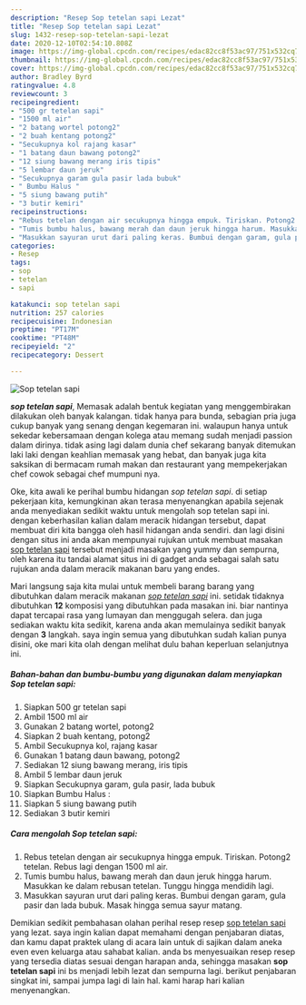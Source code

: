 ```yaml
---
description: "Resep Sop tetelan sapi Lezat"
title: "Resep Sop tetelan sapi Lezat"
slug: 1432-resep-sop-tetelan-sapi-lezat
date: 2020-12-10T02:54:10.808Z
image: https://img-global.cpcdn.com/recipes/edac82cc8f53ac97/751x532cq70/sop-tetelan-sapi-foto-resep-utama.jpg
thumbnail: https://img-global.cpcdn.com/recipes/edac82cc8f53ac97/751x532cq70/sop-tetelan-sapi-foto-resep-utama.jpg
cover: https://img-global.cpcdn.com/recipes/edac82cc8f53ac97/751x532cq70/sop-tetelan-sapi-foto-resep-utama.jpg
author: Bradley Byrd
ratingvalue: 4.8
reviewcount: 3
recipeingredient:
- "500 gr tetelan sapi"
- "1500 ml air"
- "2 batang wortel potong2"
- "2 buah kentang potong2"
- "Secukupnya kol rajang kasar"
- "1 batang daun bawang potong2"
- "12 siung bawang merang iris tipis"
- "5 lembar daun jeruk"
- "Secukupnya garam gula pasir lada bubuk"
- " Bumbu Halus "
- "5 siung bawang putih"
- "3 butir kemiri"
recipeinstructions:
- "Rebus tetelan dengan air secukupnya hingga empuk. Tiriskan. Potong2 tetelan. Rebus lagi dengan 1500 ml air."
- "Tumis bumbu halus, bawang merah dan daun jeruk hingga harum. Masukkan ke dalam rebusan tetelan. Tunggu hingga mendidih lagi."
- "Masukkan sayuran urut dari paling keras. Bumbui dengan garam, gula pasir dan lada bubuk. Masak hingga semua sayur matang."
categories:
- Resep
tags:
- sop
- tetelan
- sapi

katakunci: sop tetelan sapi 
nutrition: 257 calories
recipecuisine: Indonesian
preptime: "PT17M"
cooktime: "PT48M"
recipeyield: "2"
recipecategory: Dessert

---
```



![Sop tetelan sapi](https://img-global.cpcdn.com/recipes/edac82cc8f53ac97/751x532cq70/sop-tetelan-sapi-foto-resep-utama.jpg)

<b><i>sop tetelan sapi</i></b>, Memasak adalah bentuk kegiatan yang menggembirakan dilakukan oleh banyak kalangan. tidak hanya para bunda, sebagian pria juga cukup banyak yang senang dengan kegemaran ini. walaupun hanya untuk sekedar kebersamaan dengan kolega atau memang sudah menjadi passion dalam dirinya. tidak asing lagi dalam dunia chef sekarang banyak ditemukan laki laki dengan keahlian memasak yang hebat, dan banyak juga kita saksikan di bermacam rumah makan dan restaurant yang mempekerjakan chef cowok sebagai chef mumpuni nya.

Oke, kita awali ke perihal bumbu hidangan <i>sop tetelan sapi</i>. di setiap pekerjaan kita, kemungkinan akan terasa menyenangkan apabila sejenak anda menyediakan sedikit waktu untuk mengolah sop tetelan sapi ini. dengan keberhasilan kalian dalam meracik hidangan tersebut, dapat membuat diri kita bangga oleh hasil hidangan anda sendiri. dan lagi disini dengan situs ini anda akan mempunyai rujukan untuk membuat masakan <u>sop tetelan sapi</u> tersebut menjadi masakan yang yummy dan sempurna, oleh karena itu tandai alamat situs ini di gadget anda sebagai salah satu rujukan anda dalam meracik makanan baru yang endes.




Mari langsung saja kita mulai untuk membeli barang barang yang dibutuhkan dalam meracik makanan <u><i>sop tetelan sapi</i></u> ini. setidak tidaknya dibutuhkan <b>12</b> komposisi yang dibutuhkan pada masakan ini. biar nantinya dapat tercapai rasa yang lumayan dan menggugah selera. dan juga sediakan waktu kita sedikit, karena anda akan memulainya sedikit banyak dengan <b>3</b> langkah. saya ingin semua yang dibutuhkan sudah kalian punya disini, oke mari kita olah dengan melihat dulu bahan keperluan selanjutnya ini.

<!--inarticleads1-->

##### Bahan-bahan dan bumbu-bumbu yang digunakan dalam menyiapkan Sop tetelan sapi:

1. Siapkan 500 gr tetelan sapi
1. Ambil 1500 ml air
1. Gunakan 2 batang wortel, potong2
1. Siapkan 2 buah kentang, potong2
1. Ambil Secukupnya kol, rajang kasar
1. Gunakan 1 batang daun bawang, potong2
1. Sediakan 12 siung bawang merang, iris tipis
1. Ambil 5 lembar daun jeruk
1. Siapkan Secukupnya garam, gula pasir, lada bubuk
1. Siapkan  Bumbu Halus :
1. Siapkan 5 siung bawang putih
1. Sediakan 3 butir kemiri




<!--inarticleads2-->

##### Cara mengolah Sop tetelan sapi:

1. Rebus tetelan dengan air secukupnya hingga empuk. Tiriskan. Potong2 tetelan. Rebus lagi dengan 1500 ml air.
1. Tumis bumbu halus, bawang merah dan daun jeruk hingga harum. Masukkan ke dalam rebusan tetelan. Tunggu hingga mendidih lagi.
1. Masukkan sayuran urut dari paling keras. Bumbui dengan garam, gula pasir dan lada bubuk. Masak hingga semua sayur matang.




Demikian sedikit pembahasan olahan perihal resep resep <u>sop tetelan sapi</u> yang lezat. saya ingin kalian dapat memahami dengan penjabaran diatas, dan kamu dapat praktek ulang di acara lain untuk di sajikan dalam aneka even even keluarga atau sahabat kalian. anda bs menyesuaikan resep resep yang tersedia diatas sesuai dengan harapan anda, sehingga masakan <b>sop tetelan sapi</b> ini bs menjadi lebih lezat dan sempurna lagi. berikut penjabaran singkat ini, sampai jumpa lagi di lain hal. kami harap hari kalian menyenangkan.
